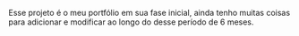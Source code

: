 Esse projeto é o meu portfólio em sua fase inicial, ainda tenho muitas coisas para adicionar e modificar ao longo do desse período de 6 meses.